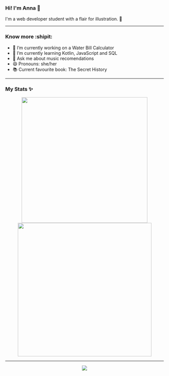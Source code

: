 ### Hi! I'm Anna 🦦

I'm a web developer student with a flair for illustration. 🎨

---
### Know more :shipit: 
- 🔭 I’m currently working on a Water Bill Calculator
- 🌱 I’m currently learning Kotlin, JavaScript and SQL
- 💬 Ask me about music recomendations
- 😄 Pronouns: she/her
- 📚 Current favourite book: The Secret History
  
 --- 
### My Stats ✨
<p align="center">
  <img src="https://github-readme-stats.vercel.app/api?username=annacano0&theme=light&show_icons=true&hide_border=true&theme=bear" width="400">
  <img src="https://github-readme-streak-stats.herokuapp.com?user=annacano0&theme=light&hide_border=true" width="425">
</p>

---

<p align="center">
  <a href="https://skillicons.dev">
    <img src="https://skillicons.dev/icons?i=kotlin,js,css,html,git,ai,ps" />
  </a>
</p>
